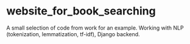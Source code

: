 ﻿# website_for_book_searching

A small selection of code from work for an example. Working with NLP (tokenization, lemmatization, tf-idf), Django backend.

